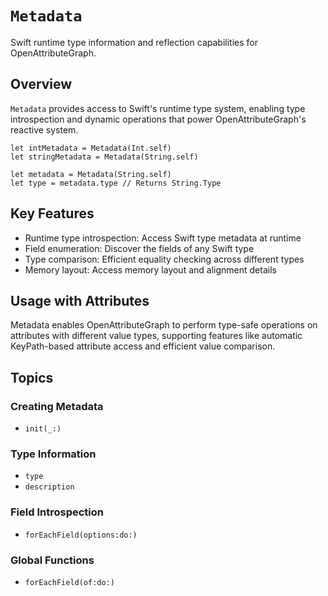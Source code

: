 # ``Metadata``

Swift runtime type information and reflection capabilities for OpenAttributeGraph.

## Overview

`Metadata` provides access to Swift's runtime type system, enabling type introspection and dynamic operations that power OpenAttributeGraph's reactive system.

    let intMetadata = Metadata(Int.self)
    let stringMetadata = Metadata(String.self)
    
    let metadata = Metadata(String.self)
    let type = metadata.type // Returns String.Type

## Key Features

- Runtime type introspection: Access Swift type metadata at runtime
- Field enumeration: Discover the fields of any Swift type
- Type comparison: Efficient equality checking across different types
- Memory layout: Access memory layout and alignment details

## Usage with Attributes

Metadata enables OpenAttributeGraph to perform type-safe operations on attributes with different value types, supporting features like automatic KeyPath-based attribute access and efficient value comparison.

## Topics

### Creating Metadata

- ``init(_:)``

### Type Information

- ``type``
- ``description``

### Field Introspection

- ``forEachField(options:do:)``

### Global Functions

- ``forEachField(of:do:)``